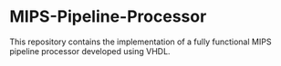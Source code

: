# MIPS-Pipeline-Processor
This repository contains the implementation of a fully functional MIPS pipeline processor developed using VHDL.
